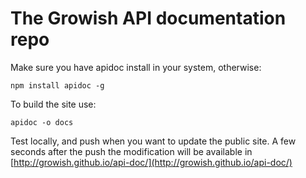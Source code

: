 The Growish API documentation repo
=========================================

Make sure you have apidoc install in your system, otherwise:

```` 
npm install apidoc -g
````

To build the site use:
```` 
apidoc -o docs
````

Test locally, and push when you want to update the public site. A few seconds after the push the modification will be available in [http://growish.github.io/api-doc/](http://growish.github.io/api-doc/)